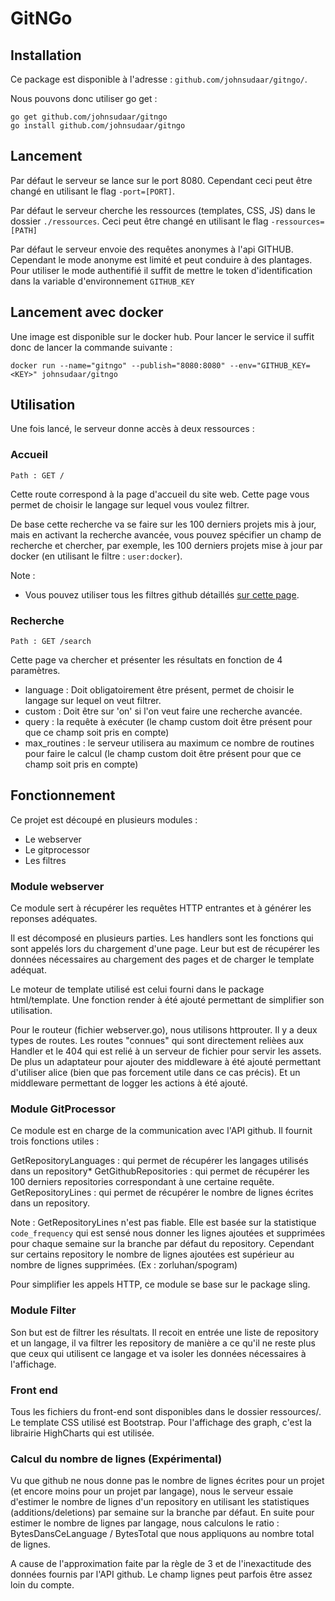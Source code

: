 # GitNGo

## Installation

Ce package est disponible à l'adresse : `github.com/johnsudaar/gitngo/`.

Nous pouvons donc utiliser go get :
```shell
go get github.com/johnsudaar/gitngo
go install github.com/johnsudaar/gitngo
```

## Lancement

Par défaut le serveur se lance sur le port 8080. Cependant ceci peut être changé en utilisant le flag `-port=[PORT]`.

Par défaut le serveur cherche les ressources (templates, CSS, JS) dans le dossier `./ressources`. Ceci peut être changé en utilisant le flag `-ressources=[PATH]`

Par défaut le serveur envoie des requêtes anonymes à l'api GITHUB. Cependant le mode anonyme est limité et peut conduire à des plantages.
Pour utiliser le mode authentifié il suffit de mettre le token d'identification dans la variable d'environnement `GITHUB_KEY`

## Lancement avec docker

Une image est disponible sur le docker hub. Pour lancer le service il suffit donc de lancer la commande suivante :

```shell
docker run --name="gitngo" --publish="8080:8080" --env="GITHUB_KEY=<KEY>" johnsudaar/gitngo
```

## Utilisation
Une fois lancé, le serveur donne accès à deux ressources :

### Accueil

`Path : GET / `

Cette route correspond à la page d'accueil du site web. Cette page vous permet de choisir le langage sur lequel vous voulez filtrer.

De base cette recherche va se faire sur les 100 derniers projets mis à jour, mais en activant la recherche avancée, vous pouvez spécifier un champ de recherche et chercher, par exemple, les 100 derniers projets mise à jour par docker (en utilisant le filtre : `user:docker`).

Note :
* Vous pouvez utiliser tous les filtres github détaillés [sur cette page](https://help.github.com/articles/searching-repositories/).

### Recherche
`Path : GET /search`

Cette page va chercher et présenter les résultats en fonction de 4 paramètres.

* language : Doit obligatoirement être présent, permet de choisir le langage sur lequel on veut filtrer.
* custom : Doit être sur 'on' si l'on veut faire une recherche avancée.
* query : la requête à exécuter (le champ custom doit être présent pour que ce champ soit pris en compte)
* max_routines : le serveur utilisera au maximum ce nombre de routines pour faire le calcul (le champ custom doit être présent pour que ce champ soit pris en compte)

## Fonctionnement

Ce projet est découpé en plusieurs modules :
* Le webserver
* Le gitprocessor
* Les filtres

### Module webserver

Ce module sert à récupérer les requêtes HTTP entrantes et à générer les reponses adéquates.

Il est décomposé en plusieurs parties.
Les handlers sont les fonctions qui sont appelés lors du chargement d'une page. Leur but est de récupérer les données nécessaires au chargement des pages et de charger le template adéquat.

Le moteur de template utilisé est celui fourni dans le package html/template. Une fonction render à été ajouté permettant de simplifier son utilisation.

Pour le routeur (fichier webserver.go), nous utilisons httprouter. Il y a deux types de routes. Les routes "connues" qui sont directement relièes aux Handler et le 404 qui est relié à un serveur de fichier pour servir les assets. De plus un adaptateur pour ajouter des middleware à été ajouté permettant d'utiliser alice (bien que pas forcement utile dans ce cas précis). Et un middleware permettant de logger les actions à été ajouté.

### Module GitProcessor

Ce module est en charge de la communication avec l'API github. Il fournit trois fonctions utiles :

GetRepositoryLanguages : qui permet de récupérer les langages utilisés dans un repository*
GetGithubRepositories : qui permet de récupérer les 100 derniers repositories correspondant à une certaine requête.
GetRepositoryLines : qui permet de récupérer le nombre de lignes écrites dans un repository.

Note :
GetRepositoryLines n'est pas fiable. Elle est basée sur la statistique `code_frequency` qui est sensé nous donner les lignes ajoutées et supprimées pour chaque semaine sur la branche par défaut du repository. Cependant sur certains repository le nombre de lignes ajoutées est supérieur au nombre de lignes supprimées. (Ex : zorluhan/spogram)

Pour simplifier les appels HTTP, ce module se base sur le package sling.

### Module Filter

Son but est de filtrer les résultats. Il recoit en entrée une liste de repository et un langage, il va filtrer les repository de manière a ce qu'il ne reste plus que ceux qui utilisent ce langage et va isoler les données nécessaires à l'affichage.

### Front end
Tous les fichiers du front-end sont disponibles dans le dossier ressources/.
Le template CSS utilisé est Bootstrap.
Pour l'affichage des graph, c'est la librairie HighCharts qui est utilisée.

### Calcul du nombre de lignes (Expérimental)

Vu que github ne nous donne pas le nombre de lignes écrites pour un projet (et encore moins pour un projet par langage),
nous le serveur essaie d'estimer le nombre de lignes d'un repository en utilisant les statistiques (additions/deletions) par semaine sur la branche par défaut.
En suite pour estimer le nombre de lignes par langage, nous calculons le ratio : BytesDansCeLanguage / BytesTotal que nous appliquons au nombre total de lignes.

A cause de l'approximation faite par la règle de 3 et de l'inexactitude des données fournis par l'API github. Le champ lignes peut parfois être assez loin du compte.
